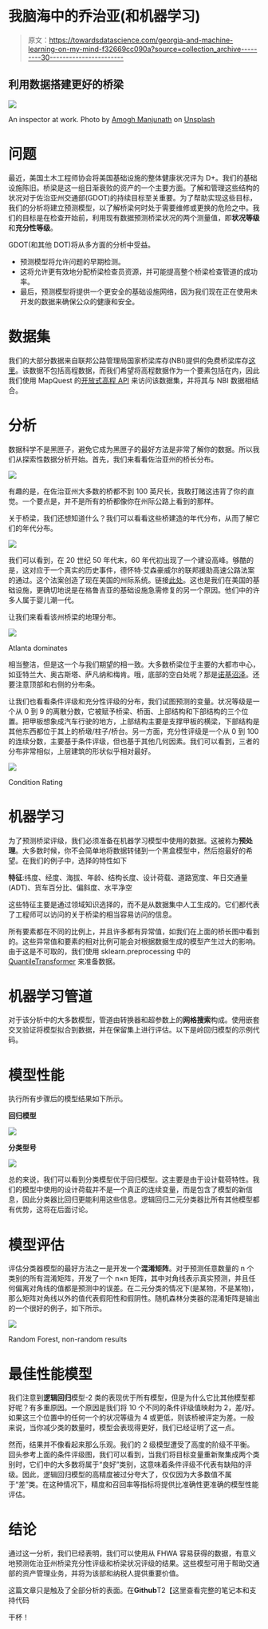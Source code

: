 # 我脑海中的乔治亚(和机器学习)

> 原文：<https://towardsdatascience.com/georgia-and-machine-learning-on-my-mind-f32669cc090a?source=collection_archive---------30----------------------->

## 利用数据搭建更好的桥梁

![](img/180478a22d0ed1ff8cff7eb4f9dff5a6.png)

An inspector at work. Photo by [Amogh Manjunath](https://unsplash.com/photos/qVZTU3lTKnU?utm_source=unsplash&utm_medium=referral&utm_content=creditCopyText) on [Unsplash](https://unsplash.com/search/photos/bridge?utm_source=unsplash&utm_medium=referral&utm_content=creditCopyText)

# **问题**

最近，美国土木工程师协会将美国基础设施的整体健康状况评为 D+。我们的基础设施陈旧。桥梁是这一组日渐衰败的资产的一个主要方面。了解和管理这些结构的状况对于佐治亚州交通部(GDOT)的持续目标至关重要。为了帮助实现这些目标，我们的分析将建立预测模型，以了解桥梁何时处于需要维修或更换的危险之中。我们的目标是在检查开始前，利用现有数据预测桥梁状况的两个测量值，即**状况等级**和**充分性等级**。

GDOT(和其他 DOT)将从多方面的分析中受益。

*   预测模型将允许问题的早期检测。
*   这将允许更有效地分配桥梁检查员资源，并可能提高整个桥梁检查管道的成功率。
*   最后，预测模型将提供一个更安全的基础设施网络，因为我们现在正在使用未开发的数据来确保公众的健康和安全。

# **数据集**

我们的大部分数据来自联邦公路管理局国家桥梁库存(NBI)提供的免费桥梁库存[这里](https://www.fhwa.dot.gov/bridge/nbi.cfm)。该数据不包括高程数据，而我们希望将高程数据作为一个要素包括在内，因此我们使用 MapQuest 的[开放式高程 API](https://developer.mapquest.com/documentation/open/elevation-api/) 来访问该数据集，并将其与 NBI 数据相结合。

# **分析**

数据科学不是黑匣子，避免它成为黑匣子的最好方法是非常了解你的数据。所以我们从探索性数据分析开始。首先，我们来看看佐治亚州的桥长分布。

![](img/26293486ea266a6102ba3c1c8cc4a37d.png)

有趣的是，在佐治亚州大多数的桥都不到 100 英尺长，我敢打赌这违背了你的直觉。一个要点是，并不是所有的桥都像你在州际公路上看到的那样。

关于桥梁，我们还想知道什么？我们可以看看这些桥建造的年代分布，从而了解它们的年代分布。

![](img/b19b4d18745d52e12f1a7c5c91afe712.png)

我们可以看到，在 20 世纪 50 年代末，60 年代初出现了一个建设高峰。够酷的是，这对应于一个真实的历史事件，德怀特·艾森豪威尔的联邦援助高速公路法案的通过。这个法案创造了现在美国的州际系统。链接[此处](https://www.fhwa.dot.gov/infrastructure/50interstate.cfm)。这也是我们在美国的基础设施，更确切地说是在格鲁吉亚的基础设施急需修复的另一个原因。他们中的许多人属于婴儿潮一代。

让我们来看看该州桥梁的地理分布。

![](img/ae6cd3dab5a35d735194675142f48baf.png)

Atlanta dominates

相当整洁，但是这一个与我们期望的相一致。大多数桥梁位于主要的大都市中心，如亚特兰大、奥古斯塔、萨凡纳和梅肯。哦，底部的空白处呢？那是[诺基沼泽](https://okeswamp.com/)。还要注意顶部和右侧的分布条。

让我们也看看条件评级和充分性评级的分布，我们试图预测的变量。状况等级是一个从 0 到 9 的离散分数，它被赋予桥梁、桥面、上部结构和下部结构的三个位置。把甲板想象成汽车行驶的地方，上部结构主要是支撑甲板的横梁，下部结构是其他东西都位于其上的桥墩/柱子/桥台。另一方面，充分性评级是一个从 0 到 100 的连续分数，主要基于条件评级，但也基于其他几何因素。我们可以看到，三者的分布非常相似，上层建筑的形状似乎相对最好。

![](img/6979797a9eb1b67de272b8d5f36596d0.png)

Condition Rating

# 机器学习

为了预测桥梁评级，我们必须准备在机器学习模型中使用的数据。这被称为**预处理**。大多数时候，你不会简单地将数据转储到一个黑盒模型中，然后抱最好的希望。在我们的例子中，选择的特性如下

**特征**:纬度、经度、海拔、年龄、结构长度、设计荷载、道路宽度、年日交通量(ADT)、货车百分比、偏斜度、水平净空

这些特征主要是通过领域知识选择的，而不是从数据集中人工生成的。它们都代表了工程师可以访问的关于桥梁的相当容易访问的信息。

所有要素都在不同的比例上，并且许多都有异常值，如我们在上面的桥长图中看到的。这些异常值和要素的相对比例可能会对根据数据生成的模型产生过大的影响。由于这是不可取的，我们使用 sklearn.preprocessing 中的 [QuantileTransformer](https://scikit-learn.org/stable/modules/generated/sklearn.preprocessing.QuantileTransformer.html) 来准备数据。

# 机器学习管道

对于该分析中的大多数模型，管道由转换器和超参数上的**网格搜索**构成。使用嵌套交叉验证将模型拟合到数据，并在保留集上进行评估。以下是岭回归模型的示例代码。

# 模型性能

执行所有步骤后的模型结果如下所示。

**回归模型**

![](img/1675e54f8b86a9ff4656c9c871922bc1.png)

**分类型号**

![](img/b900307384e8b18238af25b4a96d731e.png)

总的来说，我们可以看到分类模型优于回归模型。这主要是由于设计载荷特性。我们的模型中使用的设计荷载并不是一个真正的连续变量，而是包含了模型的新信息，因此分类器比回归更能利用这些信息。逻辑回归二元分类器比所有其他模型都有优势，这将在后面讨论。

# 模型评估

评估分类器模型的最好方法之一是开发一个**混淆矩阵**。对于预测任意数量的 n 个类别的所有混淆矩阵，开发了一个 n×n 矩阵，其中对角线表示真实预测，并且任何偏离对角线的值都是预测中的误差。在二元分类的情况下(是某物，不是某物)，那么矩阵对角线以外的值代表假阳性和假阴性。随机森林分类器的混淆矩阵是输出的一个很好的例子，如下所示。

![](img/3fc8a6230770922139aa39bbd4eb0c18.png)

Random Forest, non-random results

# 最佳性能模型

我们注意到**逻辑回归**模型-2 类的表现优于所有模型，但是为什么它比其他模型都好呢？有多重原因。一个原因是我们将 10 个不同的条件评级值映射为 2，差/好。如果这三个位置中的任何一个的状况等级为 4 或更低，则该桥被评定为差。一般来说，当你减少类的数量时，模型会表现得更好，我们已经证明了这一点。

然而，结果并不像看起来那么乐观。我们的 2 级模型遭受了高度的阶级不平衡。回头参考上面的条件评级图，我们可以看到，当我们将目标变量重新聚集成两个类别时，它们中的大多数将属于“良好”类别，这意味着条件评级不代表有缺陷的评级。因此，逻辑回归模型的高精度被过分夸大了，仅仅因为大多数值不属于“差”类。在这种情况下，精度和召回率等指标将提供比准确性更准确的模型性能评估。

# 结论

通过这一分析，我们已经表明，我们可以使用从 FHWA 容易获得的数据，有意义地预测佐治亚州桥梁充分性评级和桥梁状况评级的结果。这些模型可用于帮助交通部的资产管理业务，并将为该部和纳税人提供重要价值。

这篇文章只是触及了全部分析的表面。在**Github**T2【这里查看完整的笔记本和支持代码

干杯！